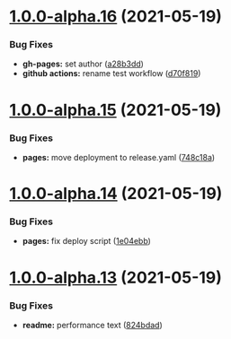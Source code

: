 # [1.0.0-alpha.16](https://github.com/simonseyock/jsdoc-type-pratt-parser/compare/v1.0.0-alpha.15...v1.0.0-alpha.16) (2021-05-19)


### Bug Fixes

* **gh-pages:** set author ([a28b3dd](https://github.com/simonseyock/jsdoc-type-pratt-parser/commit/a28b3dd6d88e469abe2ea34920a0d98fa6f7b587))
* **github actions:** rename test workflow ([d70f819](https://github.com/simonseyock/jsdoc-type-pratt-parser/commit/d70f8191eef3d37da82084fa04999975cf99deb3))

# [1.0.0-alpha.15](https://github.com/simonseyock/jsdoc-type-pratt-parser/compare/v1.0.0-alpha.14...v1.0.0-alpha.15) (2021-05-19)


### Bug Fixes

* **pages:** move deployment to release.yaml ([748c18a](https://github.com/simonseyock/jsdoc-type-pratt-parser/commit/748c18a09c3f3c1150f0387ef31a2bd49f70aee8))

# [1.0.0-alpha.14](https://github.com/simonseyock/jsdoc-type-pratt-parser/compare/v1.0.0-alpha.13...v1.0.0-alpha.14) (2021-05-19)


### Bug Fixes

* **pages:** fix deploy script ([1e04ebb](https://github.com/simonseyock/jsdoc-type-pratt-parser/commit/1e04ebba96e6e28938c0bb08597581978af7829a))

# [1.0.0-alpha.13](https://github.com/simonseyock/jsdoc-type-pratt-parser/compare/v1.0.0-alpha.12...v1.0.0-alpha.13) (2021-05-19)


### Bug Fixes

* **readme:** performance text ([824bdad](https://github.com/simonseyock/jsdoc-type-pratt-parser/commit/824bdad1fa56488ce55bef5699bc106de6eb135b))
